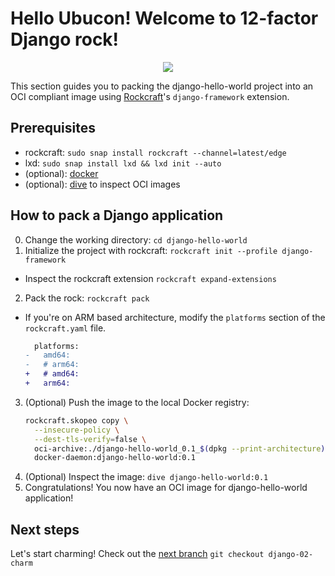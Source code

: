 # Hello Ubucon! Welcome to 12-factor Django rock!

<p align="center">
    <img src="https://encrypted-tbn0.gstatic.com/images?q=tbn:ANd9GcQt_7ioYr9T6uh35rT46Z_cyNVtMM_SgbHppA&s">
</p>

This section guides you to packing the django-hello-world project into an OCI compliant image
using [Rockcraft](https://github.com/canonical/rockcraft)'s `django-framework` extension.

## Prerequisites

- rockcraft: `sudo snap install rockcraft --channel=latest/edge`
- lxd: `sudo snap install lxd && lxd init --auto`
- (optional): [docker](https://docs.docker.com/engine/install/)
- (optional): [dive](https://github.com/wagoodman/dive) to inspect OCI images

## How to pack a Django application

0. Change the working directory: `cd django-hello-world`
1. Initialize the project with rockcraft: `rockcraft init --profile django-framework`
  - Inspect the rockcraft extension `rockcraft expand-extensions`
2. Pack the rock: `rockcraft pack`
  - If you're on ARM based architecture, modify the `platforms` section of the `rockcraft.yaml` file.
    ```diff
      platforms:
    -   amd64:
    -   # arm64:
    +   # amd64:
    +   arm64:
    ```
3. (Optional) Push the image to the local Docker registry:
    ```bash
    rockcraft.skopeo copy \
      --insecure-policy \
      --dest-tls-verify=false \
      oci-archive:./django-hello-world_0.1_$(dpkg --print-architecture).rock \
      docker-daemon:django-hello-world:0.1
    ```
4. (Optional) Inspect the image: `dive django-hello-world:0.1`
5. Congratulations! You now have an OCI image for django-hello-world application!

## Next steps

Let's start charming! Check out the [next branch](https://github.com/yanksyoon/hello-ubucon/blob/django-02-charm/README.md) `git checkout django-02-charm`
